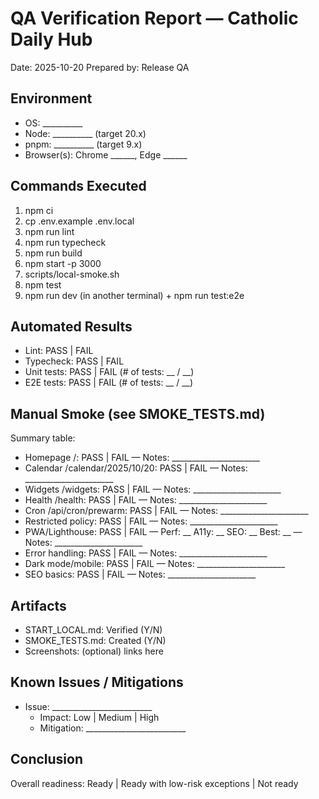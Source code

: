# QA Verification Report — Catholic Daily Hub

Date: 2025-10-20
Prepared by: Release QA

## Environment
- OS: __________
- Node: __________ (target 20.x)
- pnpm: __________ (target 9.x)
- Browser(s): Chrome ______, Edge ______

## Commands Executed
1. npm ci
2. cp .env.example .env.local
3. npm run lint
4. npm run typecheck
5. npm run build
6. npm start -p 3000
7. scripts/local-smoke.sh
8. npm test
9. npm run dev (in another terminal) + npm run test:e2e

## Automated Results
- Lint: PASS | FAIL
- Typecheck: PASS | FAIL
- Unit tests: PASS | FAIL (# of tests: __ / __)
- E2E tests: PASS | FAIL (# of tests: __ / __)

## Manual Smoke (see SMOKE_TESTS.md)
Summary table:
- Homepage /: PASS | FAIL — Notes: ______________________
- Calendar /calendar/2025/10/20: PASS | FAIL — Notes: ______________________
- Widgets /widgets: PASS | FAIL — Notes: ______________________
- Health /health: PASS | FAIL — Notes: ______________________
- Cron /api/cron/prewarm: PASS | FAIL — Notes: ______________________
- Restricted policy: PASS | FAIL — Notes: ______________________
- PWA/Lighthouse: PASS | FAIL — Perf: __ A11y: __ SEO: __ Best: __ — Notes: ______________________
- Error handling: PASS | FAIL — Notes: ______________________
- Dark mode/mobile: PASS | FAIL — Notes: ______________________
- SEO basics: PASS | FAIL — Notes: ______________________

## Artifacts
- START_LOCAL.md: Verified (Y/N)
- SMOKE_TESTS.md: Created (Y/N)
- Screenshots: (optional) links here

## Known Issues / Mitigations
- Issue: _________________________
  - Impact: Low | Medium | High
  - Mitigation: _________________________

## Conclusion
Overall readiness: Ready | Ready with low-risk exceptions | Not ready
